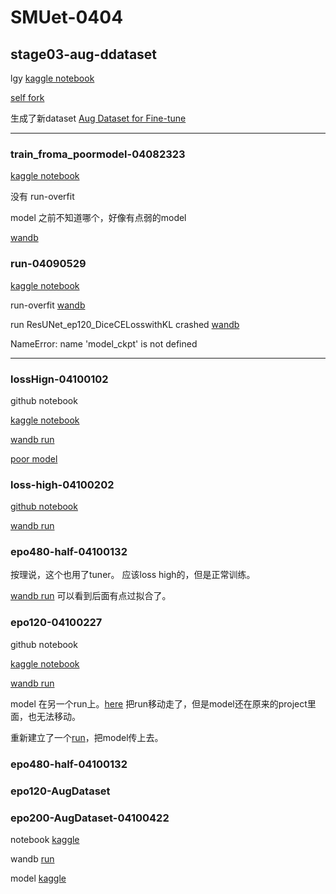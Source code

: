 # SMUet-0404

## stage03-aug-ddataset

lgy [kaggle notebook](https://www.kaggle.com/code/liaoguoying/delve-into-aug-a-new-dataset-for-fine-tune)

[self fork](https://www.kaggle.com/code/yufang18/fork-delve-into-aug-a-new-dataset-for-fine-tuning/output)

生成了新dataset [Aug Dataset for Fine-tune](https://www.kaggle.com/datasets/liaoguoying/aug-dataset-for-fine-tune)


---

### train_froma_poormodel-04082323

[kaggle notebook](https://www.kaggle.com/yufang18/train-froma-poormodel-04082323)

没有 run-overfit

model 之前不知道哪个，好像有点弱的model

[wandb](https://wandb.ai/team-mykcs/UNet_Compare/runs/ewgcpqsb)

### run-04090529

[kaggle notebook](https://www.kaggle.com/code/yufang18/notebookc5abae8998/notebook)

run-overfit [wandb](https://wandb.ai/team-mykcs/lightning_logs/runs/83t1nw8o)

run ResUNet_ep120_DiceCELosswithKL crashed  [wandb](https://wandb.ai/team-mykcs/UNet_Compare/runs/odxjpwe3/overview?nw=nwusermykcs)

NameError: name 'model_ckpt' is not defined

---

### lossHign-04100102
github notebook

[kaggle notebook](https://www.kaggle.com/code/mykcs01/loss-04100102/notebook)

[wandb run](https://wandb.ai/team-mykcs/UNet_Compare/runs/k74z1q5q)

[poor model](https://wandb.ai/team-mykcs/UNet_Compare/artifacts/model/poor-model-04100102)

### loss-high-04100202

[github notebook](https://github.com/mykcs/SMUet-0404/blob/main/loss-high-04100202.ipynb)

[wandb run](https://wandb.ai/team-mykcs/UNet_Compare/runs/5sm6w8km)

### epo480-half-04100132

按理说，这个也用了tuner。 应该loss high的，但是正常训练。

[wandb run](https://wandb.ai/team-mykcs/UNet_Compare/runs/y10ndgqn)
可以看到后面有点过拟合了。

### epo120-04100227
github notebook

[kaggle notebook](https://www.kaggle.com/code/mykcs01/epo120-04100227/notebook)

[wandb run](https://wandb.ai/team-mykcs/UNet_Compare/runs/3huy70i6)

model 在另一个run上。[here](https://wandb.ai/team-mykcs/uncategorized/artifacts/model/model-epo120-04100227/v0)
把run移动走了，但是model还在原来的project里面，也无法移动。

重新建立了一个[run](https://wandb.ai/team-mykcs/UNet_Compare/runs/2zh292n0)，把model传上去。

### epo480-half-04100132


### epo120-AugDataset

### epo200-AugDataset-04100422
notebook [kaggle](https://www.kaggle.com/code/mykcs01/epo200-augdataset-04100422?scriptVersionId=171226718)

wandb [run](https://wandb.ai/team-mykcs/UNet_Compare/runs/z8norpkj/overview?nw=nwusermykcs)

model [kaggle](https://www.kaggle.com/code/mykcs01/epo200-augdataset-04100422/output?scriptVersionId=171226718)